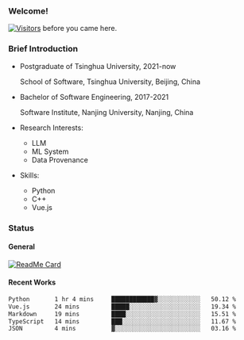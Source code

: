 ### Welcome!

[![Visitors](https://visitor-badge.laobi.icu/badge?page_id=HermitSun.HermitSun)]() before you came here.

### Brief Introduction

- Postgraduate of Tsinghua University, 2021-now
  
  School of Software, Tsinghua University, Beijing, China

- Bachelor of Software Engineering, 2017-2021
  
  Software Institute, Nanjing University, Nanjing, China

- Research Interests:
  - LLM
  - ML System
  - Data Provenance

- Skills:
  - Python
  - C++
  - Vue.js

### Status

#### General

[![ReadMe Card](https://github-readme-stats.hermitsun.vercel.app/api?username=HermitSun&count_private=true&show_icons=true)]()

#### Recent Works

<!--START_SECTION:waka-->

```txt
Python       1 hr 4 mins     ████████████▓░░░░░░░░░░░░   50.12 %
Vue.js       24 mins         █████░░░░░░░░░░░░░░░░░░░░   19.34 %
Markdown     19 mins         ████░░░░░░░░░░░░░░░░░░░░░   15.51 %
TypeScript   14 mins         ███░░░░░░░░░░░░░░░░░░░░░░   11.67 %
JSON         4 mins          ▓░░░░░░░░░░░░░░░░░░░░░░░░   03.16 %
```

<!--END_SECTION:waka-->
